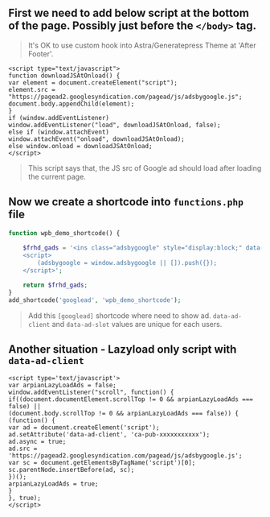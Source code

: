 ## First we need to add below script at the bottom of the page. Possibly just before the `</body>` tag.

> It's OK to use custom hook into Astra/Generatepress Theme at 'After Footer'.

```JS
<script type="text/javascript">
function downloadJSAtOnload() {
var element = document.createElement("script");
element.src = "https://pagead2.googlesyndication.com/pagead/js/adsbygoogle.js";
document.body.appendChild(element);
}
if (window.addEventListener)
window.addEventListener("load", downloadJSAtOnload, false);
else if (window.attachEvent)
window.attachEvent("onload", downloadJSAtOnload);
else window.onload = downloadJSAtOnload;
</script>
```

> This script says that, the JS src of Google ad should load after loading the current page.

## Now we create a shortcode into `functions.php` file

```PHP
function wpb_demo_shortcode() { 
	
	$frhd_gads = '<ins class="adsbygoogle" style="display:block;" data-ad-client="ca-pub-8960012494049607" data-ad-slot="1644967317" data-ad-format="auto" data-full-width-responsive="true"></ins>
	<script>
		(adsbygoogle = window.adsbygoogle || []).push({});
	</script>';

	return $frhd_gads;
}
add_shortcode('googlead', 'wpb_demo_shortcode');
```

> Add this `[googlead]` shortcode where need to show ad.
> `data-ad-client` and `data-ad-slot` values are unique for each users.


## Another situation - Lazyload only script with `data-ad-client`

```
<script type='text/javascript'>
var arpianLazyLoadAds = false; 
window.addEventListener("scroll", function() { 
if((document.documentElement.scrollTop != 0 && arpianLazyLoadAds === false) || 
(document.body.scrollTop != 0 && arpianLazyLoadAds === false)) { 
(function() { 
var ad = document.createElement('script'); 
ad.setAttribute('data-ad-client', 'ca-pub-xxxxxxxxxxx'); 
ad.async = true; 
ad.src = 'https://pagead2.googlesyndication.com/pagead/js/adsbygoogle.js'; 
var sc = document.getElementsByTagName('script')[0]; 
sc.parentNode.insertBefore(ad, sc); 
})(); 
arpianLazyLoadAds = true; 
} 
}, true);
</script>
```

